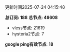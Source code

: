 更新时间2025-07-24 04:15:48

**总订阅: 188**
**总节点: 46608**
- vless节点: 21619
- hysteria2节点: 7

**google ping有效节点: 18**
